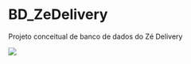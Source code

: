 # BD_ZeDelivery
Projeto conceitual de banco de dados do Zé Delivery

<img src="https://github.com/ThiagoXavierCP/BD_ZeDelivery/blob/main/ZéDelivery.drawio.png"/>
